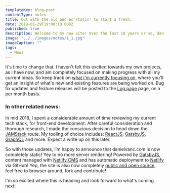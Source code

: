 ```yaml
---
templateKey: blog-post
contentType: notes
title: Out with the old and ec'static' to start a fresh.
date: 2019-01-29T19:00:10.000Z
published: true
description: Welcome to my new site! Over the last 10 years or so, danielvanc.com has seen a re-design or 2. Infact, 7 or 8 is probably a more accurate number. Something I'm ashamed to admit. And a common theme in which I fail to do, with every re-launch, is committing myself to maintaining it. Though the previous iterations have done pretty well (if feedback is anything to go by), the effort and time I've put into each one, initially, has gone to waste.
image: "../../images/notes/1_1.jpg"
imageCaption: ""
tags:
  - News
---
```


It's time to change that. I haven't felt this excited towards my own projects, as I have now, and am completely focused on making progress with all my current ideas. So keep track on [what i'm currently focusing on](/now "what i'm currently focusing on"), where you'll get an insight of what's new and existing features are being worked on. Bug fix updates and feature releases will be posted to the [Log page](/log "Log") page, on a per month basis.

### In other related news:

In mid 2018, I spent a considerable amount of time reviewing my current tech stack, for front-end development.  After careful consideration and thorough research, I made the conscious decision to head down the [JAMStack](https://jamstack.org/ "JAMStack") route. My tooling of choice includes: [ReactJS](https://reactjs.org/ "ReactJS"), [GatsbyJS](https://gatsbyjs.org/ "GatsbyJS"), [GraphQL](https://graphql.org/ "GraphQL") and more. Expect a write up on this later. 

So with those updates, I’m happy to announce that danielvanc.com is now completely static! Yey to no more server rendering! Powered by [GatsbyJS](https://gatsbyjs.org/ "GatsbyJS"), content managed with [Netlify CMS](https://netlifycms.org/ "Netlify CMS") and has automatic deployment to [Netlify](https://netlify.com/ "Netlify") via GitHub! Yep, the site is also now completely [public and open source](https://github.com/danielvanc/danielvanc.com "public and open source"), feel free to browser around, fork and contribute! 

I'm so excited where this is heading and look forward to what's coming next!
